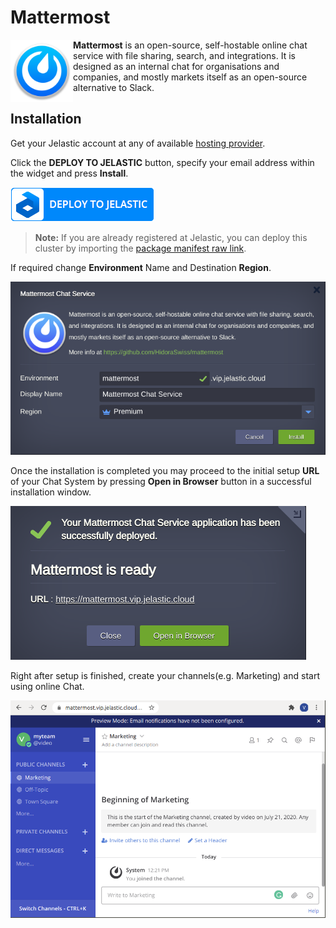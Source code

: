 # Mattermost
<img align="left" width="100" src="images/mattermost-logo.png">

**Mattermost** is an open-source, self-hostable online chat service with file sharing, search, and integrations. It is designed as an internal chat for organisations and companies, and mostly markets itself as an open-source alternative to Slack.  

## Installation

Get your Jelastic account at any of available [hosting provider](https://jelastic.cloud/).

Click the **DEPLOY TO JELASTIC** button, specify your email address within the widget and press **Install**.

[![Deploy to Jelastic](images/deploy2jelastic.png)](https://jelastic.com/install-application/?manifest=https://raw.githubusercontent.com/jelastic-jps/mattermost/master/mattermost.yaml)

> **Note:** If you are already registered at Jelastic, you can deploy this cluster by importing the  [package manifest raw link](https://raw.githubusercontent.com/jelastic-jps/mattermost/master/mattermost.yaml).  

If required change **Environment** Name and Destination **Region**.

<p align="left">
<img src="images/install.png" width="715">
</p>

Once the installation is completed you may proceed to the initial setup **URL** of your Chat System by pressing **Open in Browser** button in a successful installation window.  

<p align="left">
<img src="images/success.png" width="473">
</p>

Right after setup is finished, create your channels(e.g. Marketing) and start using online Chat.

<p align="left">
<img src="images/mattermost-app.png" width="715">
</p>
